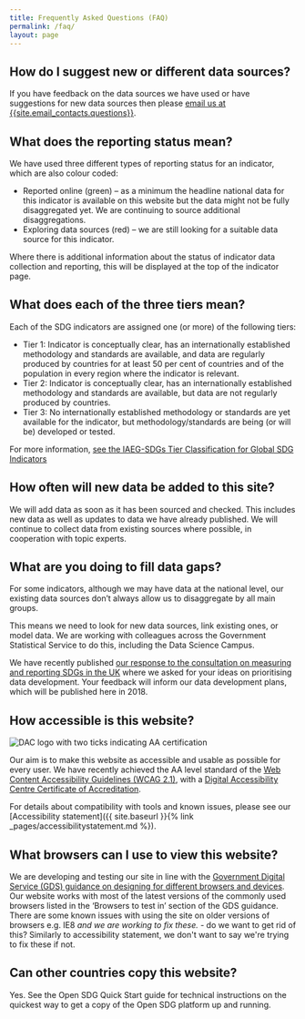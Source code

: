```yaml
---
title: Frequently Asked Questions (FAQ)
permalink: /faq/
layout: page
---
```


## How do I suggest new or different data sources?
If you have feedback on the data sources we have used or have suggestions for new data sources then please <i class="fa fa-envelope"></i> <a href="mailto:{{site.email_contacts.questions}}">email us at {{site.email_contacts.questions}}</a>.

## What does the reporting status mean?
We have used three different types of reporting status for an indicator, which are also colour coded:

* Reported online (green) – as a minimum the headline national data for this indicator is available on this website but the data might not be fully disaggregated yet. We are continuing to source additional disaggregations.
* Exploring data sources (red) – we are still looking for a suitable data source for this indicator.

Where there is additional information about the status of indicator data collection and reporting, this will be displayed at the top of the indicator page.

## What does each of the three tiers mean?
Each of the SDG indicators are assigned one (or more) of the following tiers:
- Tier 1: Indicator is conceptually clear, has an internationally established methodology and standards are available, and data are regularly produced by countries for at least 50 per cent of countries and of the population in every region where the indicator is relevant.
- Tier 2: Indicator is conceptually clear, has an internationally established methodology and standards are available, but data are not regularly produced by countries.
- Tier 3: No internationally established methodology or standards are yet available for the indicator, but methodology/standards are being (or will be) developed or tested.

For more information, [see the IAEG-SDGs Tier Classification for Global SDG Indicators](https://unstats.un.org/sdgs/iaeg-sdgs/tier-classification/)

## How often will new data be added to this site?
We will add data as soon as it has been sourced and checked. This includes new data as well as updates to data we have already published. We will continue to collect data from existing sources where possible, in cooperation with topic experts.

## What are you doing to fill data gaps?
For some indicators, although we may have data at the national level, our existing data sources don’t always allow us to disaggregate by all main groups.

This means we need to look for new data sources, link existing ones, or model data. We are working with colleagues across the Government Statistical Service to do this, including the Data Science Campus.

We have recently published [our response to the consultation on measuring and reporting SDGs in the UK](https://consultations.ons.gov.uk/sustainable-development-goals/ons-approach-to-measuring-reporting-sdgs-in-the-uk/) where we asked for your ideas on prioritising data development. Your feedback will inform our data development plans, which will be published here in 2018.

## How accessible is this website?

![DAC logo with two ticks indicating AA certification](https://sustainabledevelopment-uk.github.io/public/dac_logo_with_two_ticks.png)

Our aim is to make this website as accessible and usable as possible for every user. We have recently achieved the AA level standard of the [Web Content Accessibility Guidelines (WCAG 2.1)](https://www.gov.uk/service-manual/helping-people-to-use-your-service/understanding-wcag), with a [Digital Accessibility Centre Certificate of Accreditation](http://digitalaccessibilitycentre.org/index.php/office-for-national-statistics-sdg).

For details about compatibility with tools and known issues, please see our [Accessibility statement]({{ site.baseurl }}{% link _pages/accessibilitystatement.md %}).

## What browsers can I use to view this website?
We are developing and testing our site in line with the [Government Digital Service (GDS) guidance on designing for different browsers and devices](https://www.gov.uk/service-manual/technology/designing-for-different-browsers-and-devices). Our website works with most of the latest versions of the commonly used browsers listed in the ‘Browsers to test in’ section of the GDS guidance. There are some known issues with using the site on older versions of browsers e.g. IE8 *and we are working to fix these.* - do we want to get rid of this? Similarly to accessibility statement, we don't want to say we're trying to fix these if not.

## Can other countries copy this website?
Yes. See the Open SDG Quick Start guide for technical instructions on the quickest way to get a copy of the Open SDG platform up and running.
